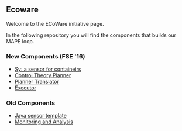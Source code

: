 ## Ecoware

Welcome to the ECoWare initiative page.

In the following repository you will find the components that builds our MAPE loop.

### New Components (FSE '16)
- [Sy: a sensor for containeirs](https://github.com/deib-polimi/sy)
- [Control Theory Planner](https://github.com/deib-polimi/ecoware-planning/blob/master/src/it/polimi/ecoware2/planner/ControlPlanner.java)
- [Planner Translator](https://github.com/deib-polimi/ecoware-executor/blob/master/monolitic_translator.py)
- [Executor](https://github.com/deib-polimi/ecoware-executor)

### Old Components 

- [Java sensor template](https://github.com/deib-polimi/ecoware-monitoring/tree/master/ECoWare/src/ecoware/ecowareaccessmanager)
- [Monitoring and Analysis](https://github.com/deib-polimi/ecoware-monitoring) 
